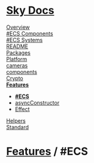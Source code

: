 <!--- This ECS was auto-generated using "npx sky readme" --> 

# [Sky Docs](../../README.md)

[Overview](..%2F..%2Fdocs%2FOverview.md)   
[#ECS Components](..%2F..%2F%23ecs-components%2FECS%20Components.md)   
[#ECS Systems](..%2F..%2F%23ecs-systems%2FECS%20Systems.md)   
[README](..%2F..%2F-examples%2Fcameras%2FSkyPerspectiveCamera%2FREADME.md)   
[Packages](..%2F..%2F%40pkgs%2FPackages.md)   
[Platform](..%2F..%2F%40platform%2FPlatform.md)   
[cameras](..%2F..%2Fcameras%2Fcameras.md)   
[components](..%2F..%2Fcomponents%2Fcomponents.md)   
[Crypto](..%2F..%2Fcrypto%2FCrypto.md)   
**[Features](..%2F..%2Ffeatures%2FFeatures.md)**   
* **[#ECS](..%2F..%2Ffeatures%2F%23ecs%2FECS.md)**
* [asyncConstructor](..%2F..%2Ffeatures%2FasyncConstructor%2FasyncConstructor.md)
* [Effect](..%2F..%2Ffeatures%2Feffect%2FEffect.md)
  
[Helpers](..%2F..%2Fhelpers%2FHelpers.md)   
[Standard](..%2F..%2Fstandard%2FStandard.md)   

# [Features](..%2F..%2Ffeatures%2FFeatures.md) / #ECS